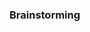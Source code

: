 <link rel="stylesheet" href="{{baseUrl}}/css/textbook.css">

<div class="website-content">

### Brainstorming

<div id="main">

<include src="./introduction/topicPanel.md" />

</div>
</div>
